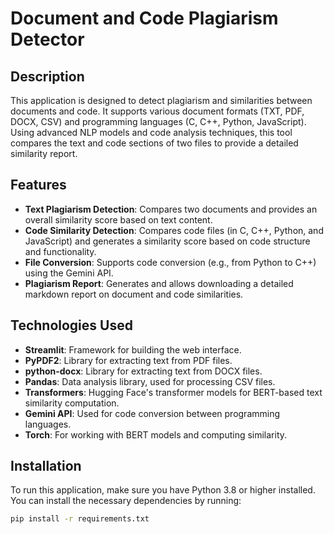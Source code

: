 # Document and Code Plagiarism Detector

## Description
This application is designed to detect plagiarism and similarities between documents and code. It supports various document formats (TXT, PDF, DOCX, CSV) and programming languages (C, C++, Python, JavaScript). Using advanced NLP models and code analysis techniques, this tool compares the text and code sections of two files to provide a detailed similarity report.

## Features
- **Text Plagiarism Detection**: Compares two documents and provides an overall similarity score based on text content.
- **Code Similarity Detection**: Compares code files (in C, C++, Python, and JavaScript) and generates a similarity score based on code structure and functionality.
- **File Conversion**: Supports code conversion (e.g., from Python to C++) using the Gemini API.
- **Plagiarism Report**: Generates and allows downloading a detailed markdown report on document and code similarities.

## Technologies Used
- **Streamlit**: Framework for building the web interface.
- **PyPDF2**: Library for extracting text from PDF files.
- **python-docx**: Library for extracting text from DOCX files.
- **Pandas**: Data analysis library, used for processing CSV files.
- **Transformers**: Hugging Face's transformer models for BERT-based text similarity computation.
- **Gemini API**: Used for code conversion between programming languages.
- **Torch**: For working with BERT models and computing similarity.

## Installation

To run this application, make sure you have Python 3.8 or higher installed. You can install the necessary dependencies by running:

```bash
pip install -r requirements.txt


